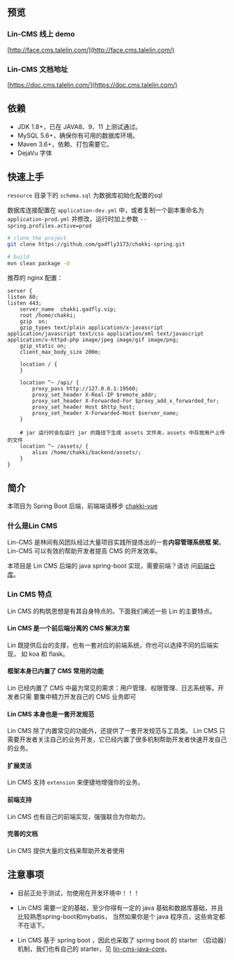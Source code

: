 ## 预览

### Lin-CMS 线上 demo

[http://face.cms.talelin.com/](http://face.cms.talelin.com/)

### Lin-CMS 文档地址

[https://doc.cms.talelin.com/](https://doc.cms.talelin.com/)

## 依赖
* JDK 1.8+，已在 JAVA8、9、11 上测试通过。
* MySQL 5.6+，确保你有可用的数据库环境。
* Maven 3.6+，依赖、打包需要它。
* DejaVu 字体

## 快速上手

`resource` 目录下的 `schema.sql` 为数据库初始化配置的sql

数据库连接配置在 `application-dev.yml` 中，或者复制一个副本重命名为 `application-prod.yml` 并修改，运行时加上参数 `--spring.profiles.active=prod`

```bash
# clone the project
git clone https://github.com/gadfly3173/chakki-spring.git

# build
mvn clean package -U
```

推荐的 nginx 配置：
```nginx
server {
listen 80;
listen 443;
    server_name  chakki.gadfly.vip;
    root /home/chakki;
    gzip  on;
    gzip_types text/plain application/x-javascript application/javascript text/css application/xml text/javascript application/x-httpd-php image/jpeg image/gif image/png;
    gzip_static on;
    client_max_body_size 200m;

    location / {
    }

    location ^~ /api/ {
        proxy_pass http://127.0.0.1:19560;
        proxy_set_header X-Real-IP $remote_addr;
        proxy_set_header X-Forwarded-For $proxy_add_x_forwarded_for;
        proxy_set_header Host $http_host;
        proxy_set_header X-Forwarded-Host $server_name;
    }

    # jar 运行时会在运行 jar 的路径下生成 assets 文件夹，assets 中存放用户上传的文件
    location ^~ /assets/ {
        alias /home/chakki/backend/assets/;
    }
}
```

## 简介

本项目为 Spring Boot 后端，前端端请移步 [chakki-vue](https://github.com/gadfly3173/chakki-vue)

### 什么是Lin CMS

Lin-CMS 是林间有风团队经过大量项目实践所提炼出的一套**内容管理系统框
架**。Lin-CMS 可以有效的帮助开发者提高 CMS 的开发效率。

本项目是 Lin CMS 后端的 java spring-boot 实现，需要前端？请访
问[前端仓库](https://github.com/TaleLin/lin-cms-vue)。

### Lin CMS 特点

Lin CMS 的构筑思想是有其自身特点的。下面我们阐述一些 Lin 的主要特点。

#### Lin CMS 是一个前后端分离的 CMS 解决方案

Lin 既提供后台的支撑，也有一套对应的前端系统，你也可以选择不同的后端实现，
如 koa 和 flask。

#### 框架本身已内置了 CMS 常用的功能

Lin 已经内置了 CMS 中最为常见的需求：用户管理、权限管理、日志系统等。开发者只需
要集中精力开发自己的 CMS 业务即可

#### Lin CMS 本身也是一套开发规范

Lin CMS 除了内置常见的功能外，还提供了一套开发规范与工具类。
Lin CMS 只需要开发者关注自己的业务开发，它已经内置了很多机制帮助开发者快速开发自己的业务。

#### 扩展灵活

Lin CMS 支持 `extension` 来便捷地增强你的业务。

#### 前端支持

Lin CMS 也有自己的前端实现，强强联合为你助力。

#### 完善的文档

Lin CMS 提供大量的文档来帮助开发者使用

## 注意事项

- 目前正处于测试，勿使用在开发环境中！！！

- Lin CMS 需要一定的基础，至少你得有一定的 java 基础和数据库基础，并且比较熟悉spring-boot和mybatis，
当然如果你是个 java 程序员，这些肯定都不在话下。


- Lin CMS 基于 spring boot ，因此也采取了 spring boot 的 starter （启动器）机制，我们也有自己的
starter，见 [lin-cms-java-core](https://github.com/TaleLin/lin-cms-java-core.git)。 




